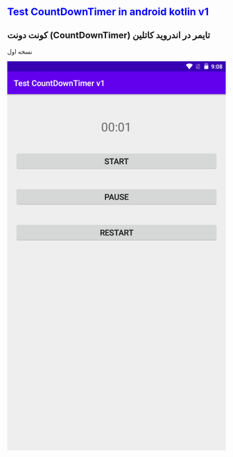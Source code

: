 <h1 style="font-size:23px;color:#0000ff">Test CountDownTimer in android kotlin v1</h1>
<h2 style="font-size:20px;">
کونت دونت (CountDownTimer) تایمر در اندروید کاتلین
</h2><p>نسخه اول</p>
<img src="scr001.png" alt="Test CountDownTimer in android kotlin" title="Test CountDownTimer in android kotlin">
